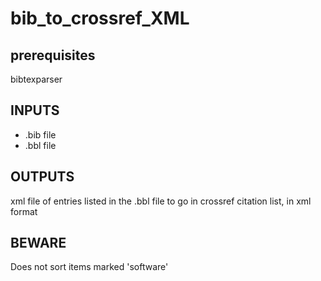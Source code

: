 # bib_to_crossref_XML

## prerequisites
bibtexparser

## INPUTS
- .bib file
- .bbl file

## OUTPUTS
xml file of entries listed in the .bbl file to go in crossref citation list, in xml format

## BEWARE
Does not sort items marked 'software'